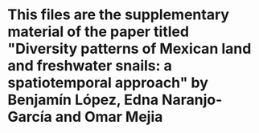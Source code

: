 # This files are the supplementary material of the paper titled "Diversity patterns of Mexican land and freshwater snails: a spatiotemporal approach" by Benjamín López, Edna Naranjo-García and Omar Mejia

